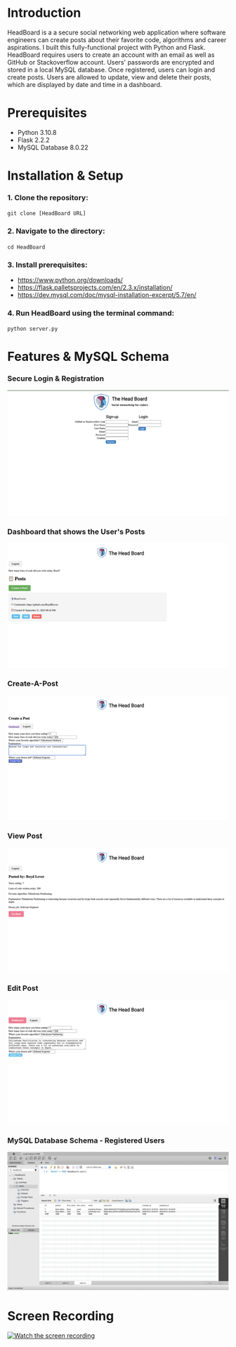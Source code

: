 # Introduction

HeadBoard is a a secure social networking web application where software engineers can create posts about their favorite code, algorithms and career aspirations. I built this fully-functional project with Python and Flask. HeadBoard requires users to create an account with an email as well as GitHub or Stackoverflow account. Users' passwords are encrypted and stored in a local MySQL database. Once registered, users can login and create posts. Users are allowed to update, view and delete their posts, which are displayed by date and time in a dashboard.  

# Prerequisites

- Python 3.10.8
- Flask 2.2.2
- MySQL Database 8.0.22

# Installation & Setup

### 1. Clone the repository:  
`git clone [HeadBoard URL]`  
### 2. Navigate to the directory:  
`cd HeadBoard`  
### 3. Install prerequisites:  
- https://www.python.org/downloads/  
- https://flask.palletsprojects.com/en/2.3.x/installation/  
- https://dev.mysql.com/doc/mysql-installation-excerpt/5.7/en/  
### 4. Run HeadBoard using the terminal command:  
`python server.py`  

# Features & MySQL Schema    
### Secure Login & Registration  
![HeadBoard Login & Registration Page](./Screenshots/Log-Reg.png)  
### Dashboard that shows the User's Posts  
![Dashboard](./Screenshots/Dashboard.png)  
### Create-A-Post 
![Create-A-Post Feature](./Screenshots/Create-A-Post.png)  
### View Post 
![View Post Feature](./Screenshots/View-Post.png)  
### Edit Post  
![Edit Post Feature](./Screenshots/Update-Post.png)  
### MySQL Database Schema - Registered Users
![MySQL Database Schema](./Screenshots/MySQL-Database-Users.png)  

# Screen Recording
[![Watch the screen recording](https://img.youtube.com/vi/BrO6sFoG51s/maxresdefault.jpg)](https://youtu.be/BrO6sFoG51s)  
